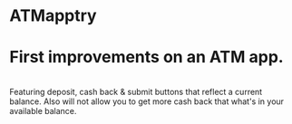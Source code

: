 # ATMapptry
<h1>First improvements on an ATM app.</h1>
<br>
Featuring deposit, cash back & submit buttons that reflect a current balance. Also will not allow you to get more cash back that what's in your available balance.
